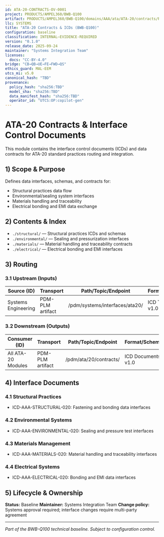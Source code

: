 ```yaml
---
id: ATA-20-CONTRACTS-OV-0001
project: PRODUCTS/AMPEL360/BWB-Q100
artifact: PRODUCTS/AMPEL360/BWB-Q100/domains/AAA/ata/ATA-20/contracts/README.md
llc: SYSTEMS
title: "ATA-20 Contracts & ICDs (BWB-Q100)"
configuration: baseline
classification: INTERNAL–EVIDENCE-REQUIRED
version: "0.1.0"
release_date: 2025-09-24
maintainer: "Systems Integration Team"
licenses:
  docs: "CC-BY-4.0"
bridge: "CB→QB→UE→FE→FWD→QS"
ethics_guard: MAL-EEM
utcs_mi: v5.0
canonical_hash: "TBD"
provenance:
  policy_hash: "sha256:TBD"
  model_sha: "sha256:TBD"
  data_manifest_hash: "sha256:TBD"
  operator_id: "UTCS:OP:copilot-gen"
---
```


# ATA-20 Contracts & Interface Control Documents

This module contains the interface control documents (ICDs) and data contracts for ATA-20 standard practices routing and integration.

## 1) Scope & Purpose

Defines data interfaces, schemas, and contracts for:
- Structural practices data flow
- Environmental/sealing system interfaces
- Materials handling and traceability
- Electrical bonding and EMI data exchange

## 2) Contents & Index

- `./structural/` — Structural practices ICDs and schemas
- `./environmental/` — Sealing and pressurization interfaces
- `./materials/` — Material handling and traceability contracts
- `./electrical/` — Electrical bonding and EMI interfaces

## 3) Routing

### 3.1 Upstream (Inputs)
| Source (ID) | Transport | Path/Topic/Endpoint | Format/Schema | Cadence/Trigger | Owner |
|---|---|---|---|---|---|
| Systems Engineering | PDM-PLM artifact | /pdm/systems/interfaces/ata20/ | ICD Templates v1.0 | on-interface-definition | Systems Team |

### 3.2 Downstream (Outputs)  
| Consumer (ID) | Transport | Path/Topic/Endpoint | Format/Schema | Contract/ICD | Owner |
|---|---|---|---|---|---|
| All ATA-20 Modules | PDM-PLM artifact | /pdm/ata/20/contracts/ | ICD Documents v1.0 | Self-referential | Module Teams |

## 4) Interface Documents

### 4.1 Structural Practices
- ICD-AAA-STRUCTURAL-020: Fastening and bonding data interfaces

### 4.2 Environmental Systems
- ICD-AAA-ENVIRONMENTAL-020: Sealing and pressure test interfaces

### 4.3 Materials Management
- ICD-AAA-MATERIALS-020: Material handling and traceability interfaces

### 4.4 Electrical Systems
- ICD-AAA-ELECTRICAL-020: Bonding and EMI data interfaces

## 5) Lifecycle & Ownership

**Status:** Baseline
**Maintainer:** Systems Integration Team
**Change policy:** Systems approval required; interface changes require multi-party agreement

---
*Part of the BWB-Q100 technical baseline. Subject to configuration control.*